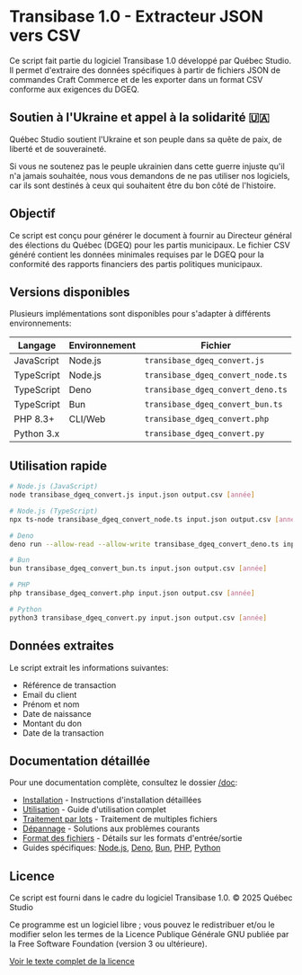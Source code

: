 # Transibase 1.0 - Extracteur JSON vers CSV

Ce script fait partie du logiciel Transibase 1.0 développé par Québec Studio.
Il permet d'extraire des données spécifiques à partir de fichiers JSON de commandes Craft Commerce et de les exporter dans un format CSV conforme aux exigences du DGEQ.

## Soutien à l'Ukraine et appel à la solidarité 🇺🇦

Québec Studio soutient l'Ukraine et son peuple dans sa quête de paix, de liberté et de souveraineté.

Si vous ne soutenez pas le peuple ukrainien dans cette guerre injuste qu'il n'a jamais souhaitée, nous vous demandons de ne pas utiliser nos logiciels, car ils sont destinés à ceux qui souhaitent être du bon côté de l'histoire.

## Objectif

Ce script est conçu pour générer le document à fournir au Directeur général des élections du Québec (DGEQ) pour les partis municipaux. Le fichier CSV généré contient les données minimales requises par le DGEQ pour la conformité des rapports financiers des partis politiques municipaux.

## Versions disponibles

Plusieurs implémentations sont disponibles pour s'adapter à différents environnements:

| Langage | Environnement | Fichier |
|---------|---------------|---------|
| JavaScript | Node.js | `transibase_dgeq_convert.js` |
| TypeScript | Node.js | `transibase_dgeq_convert_node.ts` |
| TypeScript | Deno | `transibase_dgeq_convert_deno.ts` |
| TypeScript | Bun | `transibase_dgeq_convert_bun.ts` |
| PHP 8.3+ | CLI/Web | `transibase_dgeq_convert.php` |
| Python 3.x | | `transibase_dgeq_convert.py` |

## Utilisation rapide

```bash
# Node.js (JavaScript)
node transibase_dgeq_convert.js input.json output.csv [année]

# Node.js (TypeScript)
npx ts-node transibase_dgeq_convert_node.ts input.json output.csv [année]

# Deno
deno run --allow-read --allow-write transibase_dgeq_convert_deno.ts input.json output.csv [année]

# Bun
bun transibase_dgeq_convert_bun.ts input.json output.csv [année]

# PHP
php transibase_dgeq_convert.php input.json output.csv [année]

# Python
python3 transibase_dgeq_convert.py input.json output.csv [année]
```

## Données extraites

Le script extrait les informations suivantes:
- Référence de transaction
- Email du client
- Prénom et nom
- Date de naissance
- Montant du don
- Date de la transaction

## Documentation détaillée

Pour une documentation complète, consultez le dossier [/doc](/doc):

- [Installation](/doc/installation.md) - Instructions d'installation détaillées
- [Utilisation](/doc/usage.md) - Guide d'utilisation complet
- [Traitement par lots](/doc/batch-processing.md) - Traitement de multiples fichiers
- [Dépannage](/doc/troubleshooting.md) - Solutions aux problèmes courants
- [Format des fichiers](/doc/file-format.md) - Détails sur les formats d'entrée/sortie
- Guides spécifiques: [Node.js](/doc/node.md), [Deno](/doc/deno.md), [Bun](/doc/bun.md), [PHP](/doc/php.md), [Python](/doc/python.md)

## Licence

Ce script est fourni dans le cadre du logiciel Transibase 1.0.
© 2025 Québec Studio

Ce programme est un logiciel libre ; vous pouvez le redistribuer et/ou le modifier selon les termes de la Licence Publique Générale GNU publiée par la Free Software Foundation (version 3 ou ultérieure).

[Voir le texte complet de la licence](/LICENSE)